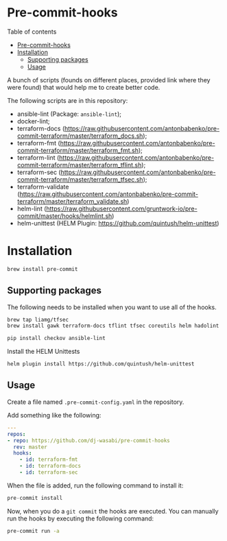 # Pre-commit-hooks

Table of contents

- [Pre-commit-hooks](#pre-commit-hooks)
- [Installation](#installation)
  * [Supporting packages](#supporting-packages)
  * [Usage](#usage)

A bunch of scripts (founds on different places, provided link where they were found) that would help me to create better code.

The following scripts are in this repository:
* ansible-lint (Package: `ansible-lint`);
* docker-lint;
* terraform-docs (https://raw.githubusercontent.com/antonbabenko/pre-commit-terraform/master/terraform_docs.sh);
* terraform-fmt (https://raw.githubusercontent.com/antonbabenko/pre-commit-terraform/master/terraform_fmt.sh);
* terraform-lint (https://raw.githubusercontent.com/antonbabenko/pre-commit-terraform/master/terraform_tflint.sh);
* terraform-sec (https://raw.githubusercontent.com/antonbabenko/pre-commit-terraform/master/terraform_tfsec.sh);
* terraform-validate (https://raw.githubusercontent.com/antonbabenko/pre-commit-terraform/master/terraform_validate.sh)
* helm-lint (https://raw.githubusercontent.com/gruntwork-io/pre-commit/master/hooks/helmlint.sh)
* helm-unittest (HELM Plugin: https://github.com/quintush/helm-unittest)

# Installation

```sh
brew install pre-commit
```

## Supporting packages

The following needs to be installed when you want to use all of the hooks.

```sh
brew tap liamg/tfsec
brew install gawk terraform-docs tflint tfsec coreutils helm hadolint
```

```sh
pip install checkov ansible-lint
```

Install the HELM Unittests
```sh
helm plugin install https://github.com/quintush/helm-unittest
```

## Usage

Create a file named `.pre-commit-config.yaml` in the repository.

Add something like the following:

```yaml
---
repos:
- repo: https://github.com/dj-wasabi/pre-commit-hooks
  rev: master
  hooks:
    - id: terraform-fmt
    - id: terraform-docs
    - id: terraform-sec
```

When the file is added, run the following command to install it:

```s
pre-commit install
```

Now, when you do a `git commit` the hooks are executed. You can manually run the hooks by executing the following command:

```sh
pre-commit run -a
```

